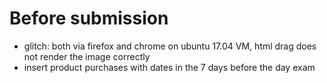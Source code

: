 # Before submission
* glitch: both via firefox and chrome on ubuntu 17.04 VM, html drag does not render the image correctly
* insert product purchases with dates in the 7 days before the day exam
